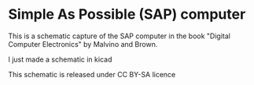 Simple As Possible (SAP) computer
=================================

This is a schematic capture of the SAP computer in the book "Digital
Computer Electronics" by Malvino and Brown.

I just made a schematic in kicad

This schematic is released under CC BY-SA licence


